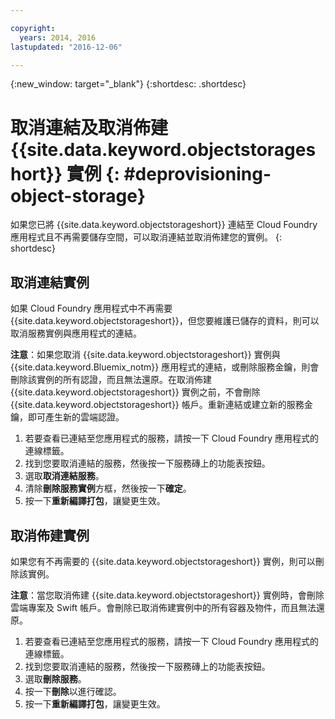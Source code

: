 ```yaml
---

copyright:
  years: 2014, 2016
lastupdated: "2016-12-06"

---
```

{:new_window: target="_blank"}
{:shortdesc: .shortdesc}

# 取消連結及取消佈建 {{site.data.keyword.objectstorageshort}} 實例 {: #deprovisioning-object-storage}

如果您已將 {{site.data.keyword.objectstorageshort}} 連結至 Cloud Foundry 應用程式且不再需要儲存空間，可以取消連結並取消佈建您的實例。
{: shortdesc}


## 取消連結實例
如果 Cloud Foundry 應用程式中不再需要 {{site.data.keyword.objectstorageshort}}，但您要維護已儲存的資料，則可以取消服務實例與應用程式的連結。

**注意**：如果您取消 {{site.data.keyword.objectstorageshort}} 實例與 {{site.data.keyword.Bluemix_notm}} 應用程式的連結，或刪除服務金鑰，則會刪除該實例的所有認證，而且無法還原。在取消佈建 {{site.data.keyword.objectstorageshort}} 實例之前，不會刪除 {{site.data.keyword.objectstorageshort}} 帳戶。重新連結或建立新的服務金鑰，即可產生新的雲端認證。

1. 若要查看已連結至您應用程式的服務，請按一下 Cloud Foundry 應用程式的連線標籤。
2. 找到您要取消連結的服務，然後按一下服務磚上的功能表按鈕。
3. 選取**取消連結服務**。
4. 清除**刪除服務實例**方框，然後按一下**確定**。
5. 按一下**重新編譯打包**，讓變更生效。



## 取消佈建實例

如果您有不再需要的 {{site.data.keyword.objectstorageshort}} 實例，則可以刪除該實例。

**注意**：當您取消佈建 {{site.data.keyword.objectstorageshort}} 實例時，會刪除雲端專案及 Swift 帳戶。會刪除已取消佈建實例中的所有容器及物件，而且無法還原。

1. 若要查看已連結至您應用程式的服務，請按一下 Cloud Foundry 應用程式的連線標籤。
2. 找到您要取消連結的服務，然後按一下服務磚上的功能表按鈕。
3. 選取**刪除服務**。
4. 按一下**刪除**以進行確認。
5. 按一下**重新編譯打包**，讓變更生效。
